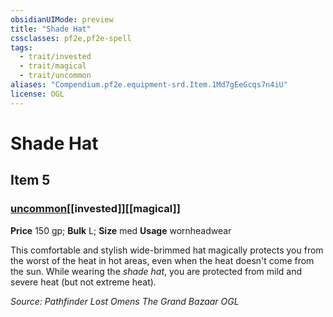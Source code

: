 ```yaml
---
obsidianUIMode: preview
title: "Shade Hat"
cssclasses: pf2e,pf2e-spell
tags:
  - trait/invested
  - trait/magical
  - trait/uncommon
aliases: "Compendium.pf2e.equipment-srd.Item.1Md7gEeGcqs7n4iU"
license: OGL
---
```

# Shade Hat
## Item 5
### [uncommon](uncommon "Uncommon Rarity Trait")[[invested]][[magical]]


**Price** 150 gp; 
**Bulk** L; **Size** med
**Usage** wornheadwear

This comfortable and stylish wide-brimmed hat magically protects you from the worst of the heat in hot areas, even when the heat doesn't come from the sun. While wearing the _shade hat_, you are protected from mild and severe heat (but not extreme heat).

*Source: Pathfinder Lost Omens The Grand Bazaar*
*OGL*
